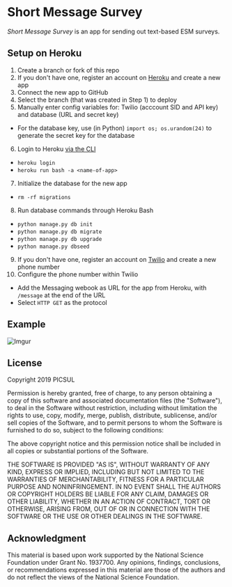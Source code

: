 # Short Message Survey

*Short Message Survey* is an app for sending out text-based ESM surveys.

## Setup on Heroku

1. Create a branch or fork of this repo
2. If you don't have one, register an account on [Heroku](https://heroku.com) and create a new app
3. Connect the new app to GitHub
4. Select the branch (that was created in Step 1) to deploy
5. Manually enter config variables for: Twilio (acccount SID and API key) and database (URL and secret key) 
  - For the database key, use (in Python) `import os; os.urandom(24)` to generate the secret key for the database
6. Login to Heroku [via the CLI](https://devcenter.heroku.com/articles/heroku-cli#download-and-install)
  - `heroku login`
  - `heroku run bash -a <name-of-app>`
7. Initialize the database for the new app
  - `rm -rf migrations`
8. Run database commands through Heroku Bash
  - `python manage.py db init`
  - `python manage.py db migrate`
  - `python manage.py db upgrade`
  - `python manage.py dbseed`
9. If you don't have one, register an account on [Twilio](https://twilio.com) and create a new phone number
10. Configure the phone number within Twilio
  - Add the Messaging webook as URL for the app from Heroku, with `/message` at the end of the URL
  - Select `HTTP GET` as the protocol

## Example

![Imgur](https://i.imgur.com/phHIZRt.png)

## License

Copyright 2019 PICSUL

Permission is hereby granted, free of charge, to any person obtaining a copy of this software and associated documentation files (the "Software"), to deal in the Software without restriction, including without limitation the rights to use, copy, modify, merge, publish, distribute, sublicense, and/or sell copies of the Software, and to permit persons to whom the Software is furnished to do so, subject to the following conditions:

The above copyright notice and this permission notice shall be included in all copies or substantial portions of the Software.

THE SOFTWARE IS PROVIDED "AS IS", WITHOUT WARRANTY OF ANY KIND, EXPRESS OR IMPLIED, INCLUDING BUT NOT LIMITED TO THE WARRANTIES OF MERCHANTABILITY, FITNESS FOR A PARTICULAR PURPOSE AND NONINFRINGEMENT. IN NO EVENT SHALL THE AUTHORS OR COPYRIGHT HOLDERS BE LIABLE FOR ANY CLAIM, DAMAGES OR OTHER LIABILITY, WHETHER IN AN ACTION OF CONTRACT, TORT OR OTHERWISE, ARISING FROM, OUT OF OR IN CONNECTION WITH THE SOFTWARE OR THE USE OR OTHER DEALINGS IN THE SOFTWARE.

## Acknowledgment

This material is based upon work supported by the National Science Foundation under Grant No. 1937700. Any opinions, findings, conclusions, or recommendations expressed in this material are those of the authors and do not reflect the views of the National Science Foundation.
